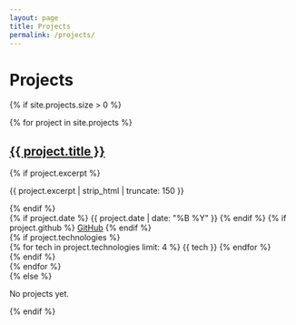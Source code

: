 ```yaml
---
layout: page
title: Projects
permalink: /projects/
---
```


<h1>Projects</h1>

{% if site.projects.size > 0 %}
<div class="projects-grid">
    {% for project in site.projects %}
    <div class="project-card">
        <h2 class="project-title">
            <a href="{{ project.url | relative_url }}">{{ project.title }}</a>
        </h2>
        {% if project.excerpt %}
        <p class="project-description">{{ project.excerpt | strip_html | truncate: 150 }}</p>
        {% endif %}
        <div class="meta">
            {% if project.date %}
            <span class="meta-item">{{ project.date | date: "%B %Y" }}</span>
            {% endif %}
            {% if project.github %}
            <span class="meta-item"><a href="{{ project.github }}" target="_blank">GitHub</a></span>
            {% endif %}
        </div>
        {% if project.technologies %}
        <div class="tags">
            {% for tech in project.technologies limit: 4 %}
            <span class="tag">{{ tech }}</span>
            {% endfor %}
        </div>
        {% endif %}
    </div>
    {% endfor %}
</div>
{% else %}
<p>No projects yet.</p>
{% endif %}
